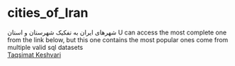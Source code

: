 # cities_of_Iran

شهرهای ایران به تفکیک شهرستان و استان
U can access the most complete one from the link below, but this one contains the most popular ones come from multiple valid sql datasets <br>
[Taqsimat Keshvari](https://www.amar.org.ir/Portals/0/map/Taghsimat_Keshvari/Fehrest_Taghsimat_Keshvari_1401.xlsx?ver=7TIxe6m1Vm1hx4xtHaPwdw%3d%3d)
